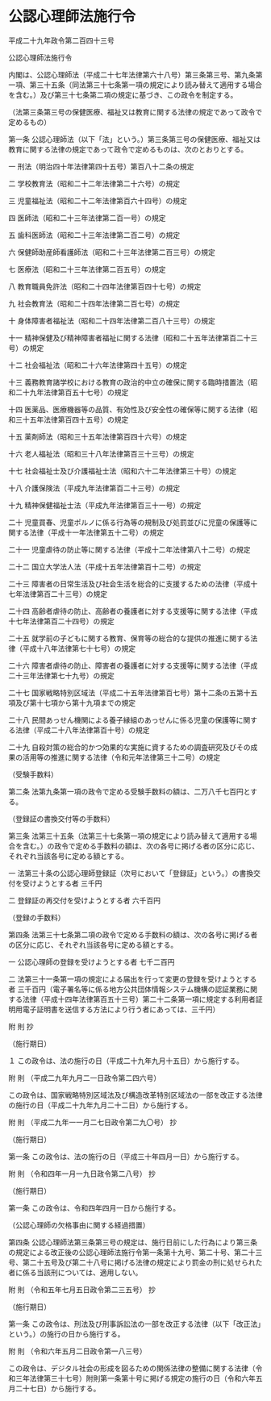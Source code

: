 # 公認心理師法施行令

平成二十九年政令第二百四十三号

公認心理師法施行令

内閣は、公認心理師法（平成二十七年法律第六十八号）第三条第三号、第九条第一項、第三十五条（同法第三十七条第一項の規定により読み替えて適用する場合を含む。）及び第三十七条第二項の規定に基づき、この政令を制定する。

（法第三条第三号の保健医療、福祉又は教育に関する法律の規定であって政令で定めるもの）

第一条 公認心理師法（以下「法」という。）第三条第三号の保健医療、福祉又は教育に関する法律の規定であって政令で定めるものは、次のとおりとする。

一 刑法（明治四十年法律第四十五号）第百八十二条の規定

二 学校教育法（昭和二十二年法律第二十六号）の規定

三 児童福祉法（昭和二十二年法律第百六十四号）の規定

四 医師法（昭和二十三年法律第二百一号）の規定

五 歯科医師法（昭和二十三年法律第二百二号）の規定

六 保健師助産師看護師法（昭和二十三年法律第二百三号）の規定

七 医療法（昭和二十三年法律第二百五号）の規定

八 教育職員免許法（昭和二十四年法律第百四十七号）の規定

九 社会教育法（昭和二十四年法律第二百七号）の規定

十 身体障害者福祉法（昭和二十四年法律第二百八十三号）の規定

十一 精神保健及び精神障害者福祉に関する法律（昭和二十五年法律第百二十三号）の規定

十二 社会福祉法（昭和二十六年法律第四十五号）の規定

十三 義務教育諸学校における教育の政治的中立の確保に関する臨時措置法（昭和二十九年法律第百五十七号）の規定

十四 医薬品、医療機器等の品質、有効性及び安全性の確保等に関する法律（昭和三十五年法律第百四十五号）の規定

十五 薬剤師法（昭和三十五年法律第百四十六号）の規定

十六 老人福祉法（昭和三十八年法律第百三十三号）の規定

十七 社会福祉士及び介護福祉士法（昭和六十二年法律第三十号）の規定

十八 介護保険法（平成九年法律第百二十三号）の規定

十九 精神保健福祉士法（平成九年法律第百三十一号）の規定

二十 児童買春、児童ポルノに係る行為等の規制及び処罰並びに児童の保護等に関する法律（平成十一年法律第五十二号）の規定

二十一 児童虐待の防止等に関する法律（平成十二年法律第八十二号）の規定

二十二 国立大学法人法（平成十五年法律第百十二号）の規定

二十三 障害者の日常生活及び社会生活を総合的に支援するための法律（平成十七年法律第百二十三号）の規定

二十四 高齢者虐待の防止、高齢者の養護者に対する支援等に関する法律（平成十七年法律第百二十四号）の規定

二十五 就学前の子どもに関する教育、保育等の総合的な提供の推進に関する法律（平成十八年法律第七十七号）の規定

二十六 障害者虐待の防止、障害者の養護者に対する支援等に関する法律（平成二十三年法律第七十九号）の規定

二十七 国家戦略特別区域法（平成二十五年法律第百七号）第十二条の五第十五項及び第十七項から第十九項までの規定

二十八 民間あっせん機関による養子縁組のあっせんに係る児童の保護等に関する法律（平成二十八年法律第百十号）の規定

二十九 自殺対策の総合的かつ効果的な実施に資するための調査研究及びその成果の活用等の推進に関する法律（令和元年法律第三十二号）の規定

（受験手数料）

第二条 法第九条第一項の政令で定める受験手数料の額は、二万八千七百円とする。

（登録証の書換交付等の手数料）

第三条 法第三十五条（法第三十七条第一項の規定により読み替えて適用する場合を含む。）の政令で定める手数料の額は、次の各号に掲げる者の区分に応じ、それぞれ当該各号に定める額とする。

一 法第三十条の公認心理師登録証（次号において「登録証」という。）の書換交付を受けようとする者 三千円

二 登録証の再交付を受けようとする者 六千百円

（登録の手数料）

第四条 法第三十七条第二項の政令で定める手数料の額は、次の各号に掲げる者の区分に応じ、それぞれ当該各号に定める額とする。

一 公認心理師の登録を受けようとする者 七千二百円

二 法第三十一条第一項の規定による届出を行って変更の登録を受けようとする者 三千百円（電子署名等に係る地方公共団体情報システム機構の認証業務に関する法律（平成十四年法律第百五十三号）第二十二条第一項に規定する利用者証明用電子証明書を送信する方法により行う者にあっては、三千円）

附 則 抄

（施行期日）

１ この政令は、法の施行の日（平成二十九年九月十五日）から施行する。

附 則 （平成二九年九月二一日政令第二四六号）

この政令は、国家戦略特別区域法及び構造改革特別区域法の一部を改正する法律の施行の日（平成二十九年九月二十二日）から施行する。

附 則 （平成二九年一一月二七日政令第二九〇号） 抄

（施行期日）

第一条 この政令は、法の施行の日（平成三十年四月一日）から施行する。

附 則 （令和四年一月一九日政令第二八号） 抄

（施行期日）

第一条 この政令は、令和四年四月一日から施行する。

（公認心理師の欠格事由に関する経過措置）

第四条 公認心理師法第三条第三号の規定は、施行日前にした行為により第三条の規定による改正後の公認心理師法施行令第一条第十九号、第二十号、第二十三号、第二十五号及び第二十八号に掲げる法律の規定により罰金の刑に処せられた者に係る当該刑については、適用しない。

附 則 （令和五年七月五日政令第二三五号） 抄

（施行期日）

第一条 この政令は、刑法及び刑事訴訟法の一部を改正する法律（以下「改正法」という。）の施行の日から施行する。

附 則 （令和六年五月二日政令第一八三号）

この政令は、デジタル社会の形成を図るための関係法律の整備に関する法律（令和三年法律第三十七号）附則第一条第十号に掲げる規定の施行の日（令和六年五月二十七日）から施行する。
